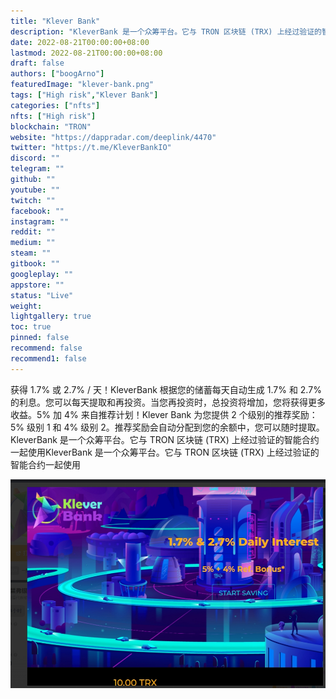 ```yaml
---
title: "Klever Bank"
description: "KleverBank 是一个众筹平台。它与 TRON 区块链 (TRX) 上经过验证的智能合约一起使用"
date: 2022-08-21T00:00:00+08:00
lastmod: 2022-08-21T00:00:00+08:00
draft: false
authors: ["boogArno"]
featuredImage: "klever-bank.png"
tags: ["High risk","Klever Bank"]
categories: ["nfts"]
nfts: ["High risk"]
blockchain: "TRON"
website: "https://dappradar.com/deeplink/4470"
twitter: "https://t.me/KleverBankIO"
discord: ""
telegram: ""
github: ""
youtube: ""
twitch: ""
facebook: ""
instagram: ""
reddit: ""
medium: ""
steam: ""
gitbook: ""
googleplay: ""
appstore: ""
status: "Live"
weight: 
lightgallery: true
toc: true
pinned: false
recommend: false
recommend1: false
---
```

获得 1.7% 或 2.7% / 天！KleverBank 根据您的储蓄每天自动生成 1.7% 和 2.7% 的利息。您可以每天提取和再投资。当您再投资时，总投资将增加，您将获得更多收益。5% 加 4% 来自推荐计划！Klever Bank 为您提供 2 个级别的推荐奖励：5% 级别 1 和 4% 级别 2。推荐奖励会自动分配到您的余额中，您可以随时提取。KleverBank 是一个众筹平台。它与 TRON 区块链 (TRX) 上经过验证的智能合约一起使用KleverBank 是一个众筹平台。它与 TRON 区块链 (TRX) 上经过验证的智能合约一起使用

![1](1.jpg)